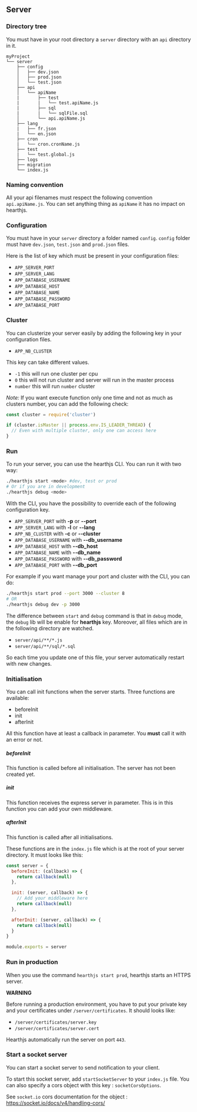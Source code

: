 ## Server

### Directory tree

You must have in your root directory a `server` directory with an `api` directory in it.

```
myProject
└── server
    ├── config
    │   ├── dev.json
    │   ├── prod.json
    │   └── test.json
    ├── api
    │   └── apiName
    |       ├── test
    |       |   └── test.apiName.js
    |       ├── sql
    |       |   └── sqlFile.sql
    │       └── api.apiName.js
    ├── lang
    |   ├── fr.json
    |   └── en.json
    ├── cron
    |   └── cron.cronName.js
    ├── test
    |   └── test.global.js
    ├── logs
    ├── migration
    └── index.js
```

### Naming convention

All your api filenames must respect the following convention `api.apiName.js`. You can set anything thing as `apiName` it has no impact on hearthjs.

### Configuration

You must have in your `server` directory a folder named `config`. `config` folder must have `dev.json`, `test.json` and `prod.json` files.

Here is the list of key which must be present in your configuration files:
- `APP_SERVER_PORT`
- `APP_SERVER_LANG`
- `APP_DATABASE_USERNAME`
- `APP_DATABASE_HOST`
- `APP_DATABASE_NAME`
- `APP_DATABASE_PASSWORD`
- `APP_DATABASE_PORT`

### Cluster

You can clusterize your server easily by adding the following key in your configuration files.
- `APP_NB_CLUSTER`

This key can take different values.
- `-1` this will run one cluster per cpu
- `0` this will not run cluster and server will run in the master process
- `number` this will run `number` cluster

*Note:*
If you want execute function only one time and not as much as clusters number, you can add the following check:

```js
const cluster = require('cluster')

if (cluster.isMaster || process.env.IS_LEADER_THREAD) {
  // Even with multiple cluster, only one can access here
}
```

### Run

To run your server, you can use the hearthjs CLI. You can run it with two way:

```bash
./hearthjs start <mode> #dev, test or prod
# Or if you are in development
./hearthjs debug <mode>
```

With the CLI, you have the possibility to override each of the following configuration key.
- `APP_SERVER_PORT` with **-p** or **--port**
- `APP_SERVER_LANG` with **-l** or **--lang**
- `APP_NB_CLUSTER` with **-c** or **--cluster**
- `APP_DATABASE_USERNAME` with **--db_username**
- `APP_DATABASE_HOST` with **--db_host**
- `APP_DATABASE_NAME` with **--db_name**
- `APP_DATABASE_PASSWORD` with **--db_password**
- `APP_DATABASE_PORT` with **--db_port**

For example if you want manage your port and cluster with the CLI, you can do:

```bash
./hearthjs start prod --port 3000 --cluster 8
# OR
./hearthjs debug dev -p 3000
```

The difference between `start` and `debug` command is that in `debug` mode, the `debug` lib will be enable for **hearthjs** key. Moreover, all files which are in the following directory are watched.
- `server/api/**/*.js`
- `server/api/**/sql/*.sql`

So each time you update one of this file, your server automatically restart with new changes.

### Initialisation

You can call init functions when the server starts. Three functions are available:

- beforeInit
- init
- afterInit

All this function have at least a callback in parameter. You **must** call it with an error or not.

##### beforeInit

This function is called before all initialisation. The server has not been created yet.

##### init

This function receives the express server in parameter. This is in this function you can add your own middleware.

##### afterInit

This function is called after all initialisations.

These functions are in the `index.js` file which is at the root of your server directory. It must looks like this:

```js
const server = {
  beforeInit: (callback) => {
    return callback(null)
  },

  init: (server, callback) => {
    // Add your middleware here
    return callback(null)
  },

  afterInit: (server, callback) => {
    return callback(null)
  }
}

module.exports = server
```

### Run in production

When you use the command `hearthjs start prod`, hearthjs starts an HTTPS server.

**WARNING**

Before running a production environment, you have to put your private key and your certificates under `/server/certificates`. It should looks like:

- `/server/certificates/server.key`
- `/server/certificates/server.cert`

Hearthjs automatically run the server on port `443`.

### Start a socket server

You can start a socket server to send notification to your client.

To start this socket server, add `startSocketServer` to your `index.js` file. You can also specify a cors object with this key : `socketCorsOptions`.

See `socket.io` cors documentation for the object : https://socket.io/docs/v4/handling-cors/
